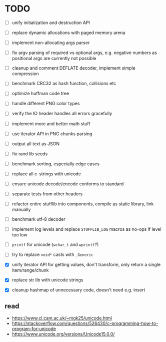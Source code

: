 # TODO

- [ ] unify initialization and destruction API
- [ ] replace dynamic allocations with paged memory arena
- [ ] implement non-allocating args parser
- [ ] fix argv parsing of required vs optional args, e.g. negative numbers as positional args are currently not possible
- [ ] cleanup and comment DEFLATE decoder, implement simple compression
- [ ] benchmark CRC32 as hash function, collisions etc
- [ ] optimize huffman code tree
- [ ] handle different PNG color types
- [ ] verify the IO header handles all errors gracefully
- [ ] implement more and better math stuff
- [ ] use iterator API in PNG chunks parsing
- [ ] output all text as JSON
- [ ] fix rand lib seeds
- [ ] benchmark sorting, especially edge cases
- [ ] replace all c-strings with unicode
- [ ] ensure unicode decode/encode conforms to standard
- [ ] separate tests from other headers
- [ ] refactor entire stufflib into components, compile as static library, link manually
- [ ] benchmark utf-8 decoder
- [ ] implement log levels and replace `STUFFLIB_LOG` macros as no-ops if level too low
- [ ] `printf` for unicode (`wchar_t` and `wprintf`?)
- [ ] try to replace `void*` casts with `_Generic`

- [x] unify iterator API for getting values, don't transform, only return a single item/range/chunk
- [x] replace str lib with unicode strings
- [x] cleanup hashmap of unnecessary code, doesn't need e.g. insert

## read
- https://www.cl.cam.ac.uk/~mgk25/unicode.html
- https://stackoverflow.com/questions/526430/c-programming-how-to-program-for-unicode
- https://www.unicode.org/versions/Unicode15.0.0/

